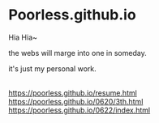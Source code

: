 # Poorless.github.io
Hia Hia~

the webs will marge into one in someday.


it's just my personal work.

<BR/>https://poorless.github.io/resume.html
<BR/>https://poorless.github.io/0620/3th.html
<BR/>https://poorless.github.io/0622/index.html
